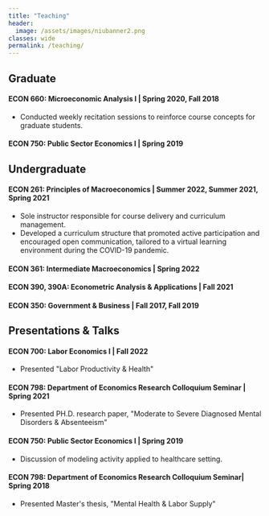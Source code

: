 ```yaml
---
title: "Teaching"
header:
  image: /assets/images/niubanner2.png
classes: wide
permalink: /teaching/
---
```


## Graduate 


#### ECON 660: Microeconomic Analysis I | Spring 2020, Fall 2018

- Conducted weekly recitation sessions to reinforce course concepts for graduate students.


#### ECON 750: Public Sector Economics I | Spring 2019


## Undergraduate


#### ECON 261: Principles of Macroeconomics | Summer 2022, Summer 2021, Spring 2021
- Sole instructor responsible for course delivery and curriculum management.
- Developed a curriculum structure that promoted active participation and encouraged open communication, tailored to a virtual learning environment during the COVID-19 pandemic.

#### ECON 361: Intermediate Macroeconomics | Spring 2022

#### ECON 390, 390A: Econometric Analysis & Applications | Fall 2021

#### ECON 350: Government & Business |  Fall 2017, Fall 2019



## Presentations & Talks

#### ECON 700: Labor Economics I | Fall 2022
- Presented "Labor Productivity & Health"
#### ECON 798: Department of Economics Research Colloquium Seminar | Spring 2021
- Presented PH.D. research paper, "Moderate to Severe Diagnosed Mental Disorders & Absenteeism" 
#### ECON 750: Public Sector Economics I | Spring 2019
- Discussion of modeling activity applied to healthcare setting.  
#### ECON 798: Department of Economics Research Colloquium Seminar| Spring 2018
 - Presented Master's thesis, "Mental Health & Labor Supply" 

